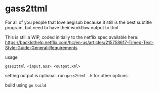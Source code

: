 # gass2ttml

For all of you people that love aegisub because it still is the best subtitle program, but need to have their workflow output to ttml.

This is still a WIP, coded initially to the netflix spec available here: https://backlothelp.netflix.com/hc/en-us/articles/215758617-Timed-Text-Style-Guide-General-Requirements

usage

```
gass2ttml <input.ass> <output.xml>
```

setting output is optional. run `gass2ttml -h` for other options.

build using `go build` 
